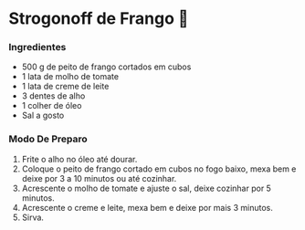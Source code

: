 # Strogonoff de Frango :chicken:



### Ingredientes

- 500 g de peito de frango cortados em cubos
- 1 lata de molho de tomate
- 1 lata de creme de leite
- 3 dentes de alho
- 1 colher de óleo
- Sal a gosto





### Modo De Preparo 

1. Frite o alho no óleo até dourar.
2. Coloque o peito de frango cortado em cubos no fogo baixo, mexa bem e deixe por 3 a 10 minutos ou até cozinhar.
3. Acrescente o molho de tomate e ajuste o sal, deixe cozinhar por 5 minutos.
4. Acrescente o creme e leite, mexa bem e deixe por mais 3 minutos.
5. Sirva.